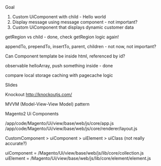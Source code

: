 
Goal

1. Custom UiComponent with child - Hello world
2. Display message using message component - not important?
3. Custom UiComponent that displays dynamic customer data


getRegion vs child - done, check getRegion logic again!

appendTo, prependTo, insertTo, parent, children - not now, not important?

Can Component template be inside html, referenced by id?

observable helloArray, push something inside - done

compare local storage caching with pagecache logic



Slides

Knockout
http://knockoutjs.com/

MVVM (Model-View-View Model) pattern

Magento2 Ui Components




/app/code/Magento/Ui/view/base/web/js/core/app.js
/app/code/Magento/Ui/view/base/web/js/core/renderer/layout.js

CustomComponent > uiComponent > uiElement > uiClass (not really accurate?)

uiComponent = /Magento/Ui/view/base/web/js/lib/core/collection.js
uiElement = /Magento/Ui/view/base/web/js/lib/core/element/element.js






